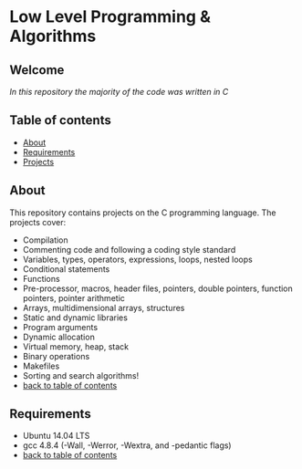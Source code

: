 # Low Level Programming & Algorithms
## Welcome
_In this repository the majority of the code was written in C_
## Table of contents
* [About](#About)
* [Requirements](#Requirements)
* [Projects](#Projects)
## About
This repository contains projects on the C programming language. The projects cover:
* Compilation
* Commenting code and following a coding style standard
* Variables, types, operators, expressions, loops, nested loops
* Conditional statements
* Functions
* Pre-processor, macros, header files, pointers, double pointers, function pointers, pointer arithmetic
* Arrays, multidimensional arrays, structures
* Static and dynamic libraries
* Program arguments
* Dynamic allocation
* Virtual memory, heap, stack
* Binary operations
* Makefiles
* Sorting and search algorithms!
* [back to table of contents](#table-of-contents)
## Requirements
* Ubuntu 14.04 LTS
* gcc 4.8.4 (-Wall, -Werror, -Wextra, and -pedantic flags)
* [back to table of contents](#table-of-contents)
